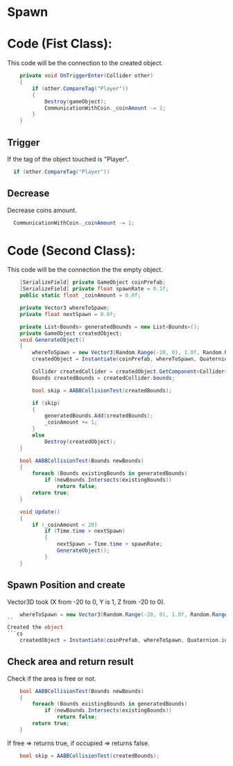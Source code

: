 # Spawn

# Code (Fist Class):
This code will be the connection to the created object.
```cs
    private void OnTriggerEnter(Collider other)
    {
        if (other.CompareTag("Player"))
        {
            Destroy(gameObject);
            CommunicationWithCoin._coinAmount -= 1;
        }
    }
```

## Trigger
If the tag of the object touched is "Player".
```cs
  if (other.CompareTag("Player"))
```
## Decrease
Decrease coins amount.
```cs
  CommunicationWithCoin._coinAmount -= 1;
```

# Code (Second Class):
This code will be the connection the the empty object.
```cs
    [SerializeField] private GameObject coinPrefab;
    [SerializeField] private float spawnRate = 0.1f;
    public static float _coinAmount = 0.0f;

    private Vector3 whereToSpawn;
    private float nextSpawn = 0.0f;

    private List<Bounds> generatedBounds = new List<Bounds>();
    private GameObject createdObject;
    void GenerateObject()
    {
        whereToSpawn = new Vector3(Random.Range(-20, 0), 1.0f, Random.Range(-20, 0));
        createdObject = Instantiate(coinPrefab, whereToSpawn, Quaternion.identity);

        Collider createdCollider = createdObject.GetComponent<Collider>();
        Bounds createdBounds = createdCollider.bounds;

        bool skip = AABBCollisionTest(createdBounds);

        if (skip)
        {
            generatedBounds.Add(createdBounds);
            _coinAmount += 1;
        }
        else
            Destroy(createdObject);
    }

    bool AABBCollisionTest(Bounds newBounds)
    {
        foreach (Bounds existingBounds in generatedBounds)
            if (newBounds.Intersects(existingBounds))
                return false;
        return true;
    }

    void Update()
    {
        if (_coinAmount < 20)
            if (Time.time > nextSpawn)
            {
                nextSpawn = Time.time + spawnRate;
                GenerateObject();
            }
    }
```

## Spawn Position and create
Vector3D took (X from -20 to 0, Y is 1, Z from -20 to 0).
```cs
    whereToSpawn = new Vector3(Random.Range(-20, 0), 1.0f, Random.Range(-20, 0));
``
Created the object
```cs
    createdObject = Instantiate(coinPrefab, whereToSpawn, Quaternion.identity);
```

## Check area and return result
Check if the area is free or not. 
```cs
    bool AABBCollisionTest(Bounds newBounds)
    {
        foreach (Bounds existingBounds in generatedBounds)
            if (newBounds.Intersects(existingBounds))
                return false;
        return true;
    }
```

If free => returns true, if occupied => returns false.
```cs
    bool skip = AABBCollisionTest(createdBounds);
```
